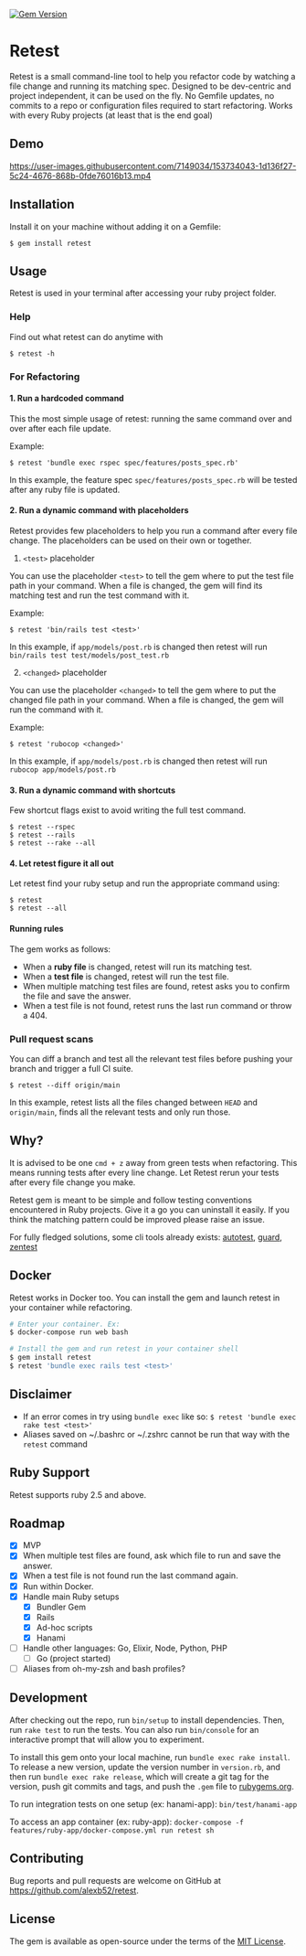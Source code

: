 [![Gem Version](https://badge.fury.io/rb/retest.svg)](https://badge.fury.io/rb/retest)

# Retest

Retest is a small command-line tool to help you refactor code by watching a file change and running its matching spec. Designed to be dev-centric and project independent, it can be used on the fly. No Gemfile updates, no commits to a repo or configuration files required to start refactoring. Works with every Ruby projects (at least that is the end goal)

## Demo


https://user-images.githubusercontent.com/7149034/153734043-1d136f27-5c24-4676-868b-0fde76016b13.mp4

## Installation

Install it on your machine without adding it on a Gemfile:

    $ gem install retest

## Usage

Retest is used in your terminal after accessing your ruby project folder.

### Help

Find out what retest can do anytime with

    $ retest -h

### For Refactoring

#### 1. Run a hardcoded command

This the most simple usage of retest: running the same command over and over after each file update.

Example:

    $ retest 'bundle exec rspec spec/features/posts_spec.rb'

In this example, the feature spec `spec/features/posts_spec.rb` will be tested after any ruby file is updated.

#### 2. Run a dynamic command with placeholders

Retest provides few placeholders to help you run a command after every file change. The placeholders can be used on their own or together.

1. `<test>` placeholder 

You can use the placeholder `<test>` to tell the gem where to put the test file path in your command. When a file is changed, the gem will find its matching test and run the test command with it.

Example:

    $ retest 'bin/rails test <test>'
 
In this example, if `app/models/post.rb` is changed then retest will run `bin/rails test test/models/post_test.rb`
    
2. `<changed>` placeholder
    
You can use the placeholder `<changed>` to tell the gem where to put the changed file path in your command. When a file is changed, the gem will run the command with it.

Example:

    $ retest 'rubocop <changed>'
 
In this example, if `app/models/post.rb` is changed then retest will run `rubocop app/models/post.rb`  

#### 3. Run a dynamic command with shortcuts

Few shortcut flags exist to avoid writing the full test command.

    $ retest --rspec
    $ retest --rails
    $ retest --rake --all

#### 4. Let retest figure it all out

Let retest find your ruby setup and run the appropriate command using:

    $ retest
    $ retest --all

#### Running rules

The gem works as follows:

* When a **ruby file** is changed, retest will run its matching test.
* When a **test file** is changed, retest will run the test file.
* When multiple matching test files are found, retest asks you to confirm the file and save the answer.
* When a test file is not found, retest runs the last run command or throw a 404.

### Pull request scans

You can diff a branch and test all the relevant test files before pushing your branch and trigger a full CI suite. 

    $ retest --diff origin/main

In this example, retest lists all the files changed between `HEAD` and `origin/main`, finds all the relevant tests and only run those.

## Why?
It is advised to be one `cmd + z` away from green tests when refactoring. This means running tests after every line change. Let Retest rerun your tests after every file change you make.

Retest gem is meant to be simple and follow testing conventions encountered in Ruby projects. Give it a go you can uninstall it easily. If you think the matching pattern could be improved please raise an issue.

For fully fledged solutions, some cli tools already exists: [autotest](https://github.com/grosser/autotest), [guard](https://github.com/guard/guard), [zentest](https://github.com/seattlerb/zentest)

## Docker

Retest works in Docker too. You can install the gem and launch retest in your container while refactoring.

```bash
# Enter your container. Ex:
$ docker-compose run web bash

# Install the gem and run retest in your container shell
$ gem install retest
$ retest 'bundle exec rails test <test>'
```

## Disclaimer
* If an error comes in try using `bundle exec` like so: `$ retest 'bundle exec rake test <test>'`
* Aliases saved on ~/.bashrc or ~/.zshrc cannot be run that way with the `retest` command

## Ruby Support

Retest supports ruby 2.5 and above.

## Roadmap

- [x] MVP
- [x] When multiple test files are found, ask which file to run and save the answer.
- [x] When a test file is not found run the last command again.
- [x] Run within Docker.
- [x] Handle main Ruby setups
  - [x] Bundler Gem
  - [x] Rails
  - [x] Ad-hoc scripts
  - [x] Hanami
- [ ] Handle other languages: Go, Elixir, Node, Python, PHP
  - [ ] Go (project started)
- [ ] Aliases from oh-my-zsh and bash profiles?

## Development

After checking out the repo, run `bin/setup` to install dependencies. Then, run `rake test` to run the tests. You can also run `bin/console` for an interactive prompt that will allow you to experiment.

To install this gem onto your local machine, run `bundle exec rake install`. To release a new version, update the version number in `version.rb`, and then run `bundle exec rake release`, which will create a git tag for the version, push git commits and tags, and push the `.gem` file to [rubygems.org](https://rubygems.org).

To run integration tests on one setup (ex: hanami-app): `bin/test/hanami-app`

To access an app container (ex: ruby-app): `docker-compose -f features/ruby-app/docker-compose.yml run retest sh`

## Contributing

Bug reports and pull requests are welcome on GitHub at https://github.com/alexb52/retest.


## License

The gem is available as open-source under the terms of the [MIT License](https://opensource.org/licenses/MIT).
